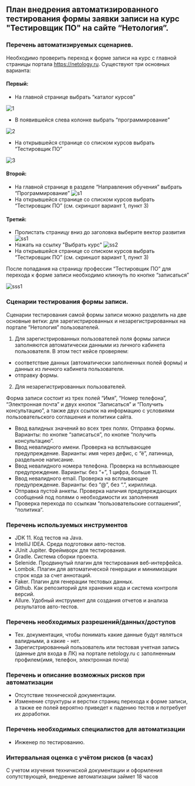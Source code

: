 ## План внедрения автоматизированного тестирования формы заявки записи на курс "Тестировщик ПО" на сайте “Нетология”.

### Перечень  автоматизируемых сценариев.

Необходимо проверить переход к форме записи на курс с главной страницы портала https://netology.ru.
Существуют три основных варианта:
#### Первый:
- На главной  странице выбрать “каталог курсов”

![1](https://user-images.githubusercontent.com/100122714/196970676-3fc07d76-1f7a-44de-83d8-c2485dc09f74.png)
- В появившейся слева колонке выбрать “программирование”

![2](https://user-images.githubusercontent.com/100122714/196970727-7602b92e-d5b2-431f-9694-a8ba40ff9614.png)
- На открывшейся странице со списком курсов выбрать “Тестировщик ПО”

![3](https://user-images.githubusercontent.com/100122714/196971138-9fbaa322-e31c-4c98-bcbb-9c06fd1fa0eb.png)

#### Второй:
- На главной странице  в разделе “Направления обучения” выбрать “Программирование”
![s1](https://user-images.githubusercontent.com/100122714/196971752-3c7bbe16-fb95-49e3-82a2-0218035b7a97.png)
- На открывшейся странице со списком курсов выбрать “Тестировщик ПО” (см. скриншот вариант 1, пункт 3)
#### Третий:
- Пролистать страницу вниз до заголовка выберите вектор развития
![ss1](https://user-images.githubusercontent.com/100122714/196974613-6698afac-e802-4da6-bcbc-c6ed046a44a7.png)
- Нажать на ссылку "Выбрать курс"
![ss2](https://user-images.githubusercontent.com/100122714/196975980-f48c917a-8de2-43e0-8715-2ef2bd55cf1a.png)
- На открывшейся странице со списком курсов выбрать “Тестировщик ПО” (см. скриншот вариант 1, пункт 3)

После попадания на страницу профессии “Тестировщик ПО” для перехода к форме записи необходимо кликнуть по кнопке “записаться”

![sss1](https://user-images.githubusercontent.com/100122714/196977402-2b668be8-8e24-4091-ac24-46ab7431e921.png)

### Сценарии тестирования формы записи.
Сценарии тестирования самой формы записи можно разделить на две основные ветки: для зарегистрированных  и незарегистрированных на портале “Нетология” пользователей.
1. Для зарегистрированных пользователей поля формы записи заполняются автоматически данными из личного кабинета пользователя. В этом тест кейсе проверяем:
- соответствие  данных (автоматически заполненных полей формы) и данных из личного кабинета пользователя.
- отправку формы.
2. Для незарегистрированных пользователей.

Форма записи состоит из трех полей “Имя”, “Номер телефона”, “Электронная почта” и двух кнопок “Записаться” и “Получить консультацию”, а также двух ссылок на информацию с условиями пользовательского соглашения и политики сайта.


- Ввод валидных значений во всех трех полях. Отправка формы.
Варианты: по кнопке “записаться”, по кнопке “получить консультацию”.
- Ввод невалидного имени. Проверка на всплывающее предупреждение.
Варианты: имя через дефис, с “ё”, латиница, раздельное написание.
- Ввод невалидного номера телефона. Проверка на всплывающее предупреждение.
Варианты: без “+”, 1 цифра, больше 11.
- Ввод невалидного email. Проверка на всплывающее предупреждение.
Варианты: без “@”,  без “.”, кириллица.
- Отправка пустой анкеты. Проверка наличия предупреждающих сообщений под полями о необходимости их заполнения
- Проверка перехода по ссылкам “пользовательские соглашения”, “политика”.

### Перечень используемых инструментов
- JDK 11. Код тестов на  Java.
- IntelliJ IDEA. Среда подготовки авто-тестов.
- JUnit Jupiter. Фреймворк для тестирования.
- Gradle. Система сборки проекта.
- Selenide. Продвинутый плагин для тестирования веб-интерфейса.
- Lombok. Плагин для автоматической генерации и минимизации строк кода за счет аннотаций.
- Faker.  Плагин для генерации тестовых данных.
- Github. Как репозиторий для хранения кода и система контроля версий.
- Allure. Удобный инструмент для создания отчетов и анализа результатов авто-тестов.

### Перечень необходимых разрешений/данных/доступов
- Тех. документация, чтобы понимать какие данные будут являться валидными, а какие - нет.
- Зарегистрированный пользователь или тестовая учетная запись (данные для входа в ЛК) на портале netology.ru с заполненным профилем(имя, телефон, электронная почта)

### Перечень и описание возможных рисков при автоматизации
- Отсутствие технической документации.
- Изменение структуры и верстки страниц перехода к форме записи, а также ее полей вероятно приведет к падению тестов и потребует их доработки.

### Перечень необходимых специалистов для автоматизации
- Инженер по тестированию.

### Интервальная оценка с учётом рисков (в часах)
С учетом изучения техничкской документации и оформления сопутствующей, внедрение автоматизации займет 18 часов
